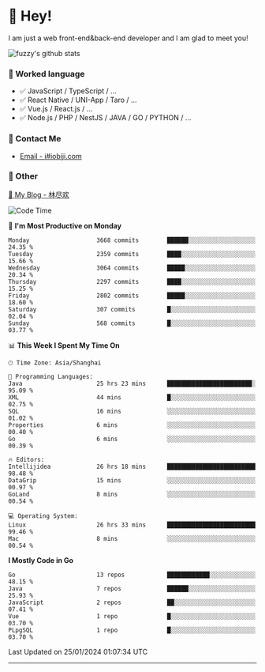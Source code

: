 # 👋 Hey!

I am just a web front-end&back-end developer and I am glad to meet you!

![fuzzy's github stats](https://github-readme-stats.vercel.app/api?username=JaydenForYou&&show_icons=true&&title_color=1abc9c&&icon_color=1abc9c)


### 📝 Worked language

- ✅ JavaScript / TypeScript / ...
- ✅ React Native / UNI-App / Taro / ...
- ✅ Vue.js / React.js / ...
- ✅ Node.js / PHP / NestJS / JAVA / GO / PYTHON / ...

### 📮 Contact Me

- [Email - i#iobiji.com](mailto:i@iobiji.com)


### 🤪 Other

[📌 My Blog - 林尽欢](https://iobiji.com)

<!--START_SECTION:waka-->
![Code Time](http://img.shields.io/badge/Code%20Time-116%20hrs%2010%20mins-blue)

📅 **I'm Most Productive on Monday** 

```text
Monday                   3668 commits        ██████░░░░░░░░░░░░░░░░░░░   24.35 % 
Tuesday                  2359 commits        ████░░░░░░░░░░░░░░░░░░░░░   15.66 % 
Wednesday                3064 commits        █████░░░░░░░░░░░░░░░░░░░░   20.34 % 
Thursday                 2297 commits        ████░░░░░░░░░░░░░░░░░░░░░   15.25 % 
Friday                   2802 commits        █████░░░░░░░░░░░░░░░░░░░░   18.60 % 
Saturday                 307 commits         █░░░░░░░░░░░░░░░░░░░░░░░░   02.04 % 
Sunday                   568 commits         █░░░░░░░░░░░░░░░░░░░░░░░░   03.77 % 
```


📊 **This Week I Spent My Time On** 

```text
🕑︎ Time Zone: Asia/Shanghai

💬 Programming Languages: 
Java                     25 hrs 23 mins      ████████████████████████░   95.09 % 
XML                      44 mins             █░░░░░░░░░░░░░░░░░░░░░░░░   02.75 % 
SQL                      16 mins             ░░░░░░░░░░░░░░░░░░░░░░░░░   01.02 % 
Properties               6 mins              ░░░░░░░░░░░░░░░░░░░░░░░░░   00.40 % 
Go                       6 mins              ░░░░░░░░░░░░░░░░░░░░░░░░░   00.39 % 

🔥 Editors: 
Intellijidea             26 hrs 18 mins      █████████████████████████   98.48 % 
DataGrip                 15 mins             ░░░░░░░░░░░░░░░░░░░░░░░░░   00.97 % 
GoLand                   8 mins              ░░░░░░░░░░░░░░░░░░░░░░░░░   00.54 % 

💻 Operating System: 
Linux                    26 hrs 33 mins      █████████████████████████   99.46 % 
Mac                      8 mins              ░░░░░░░░░░░░░░░░░░░░░░░░░   00.54 % 
```

**I Mostly Code in Go** 

```text
Go                       13 repos            ████████████░░░░░░░░░░░░░   48.15 % 
Java                     7 repos             ██████░░░░░░░░░░░░░░░░░░░   25.93 % 
JavaScript               2 repos             ██░░░░░░░░░░░░░░░░░░░░░░░   07.41 % 
Vue                      1 repo              █░░░░░░░░░░░░░░░░░░░░░░░░   03.70 % 
PLpgSQL                  1 repo              █░░░░░░░░░░░░░░░░░░░░░░░░   03.70 % 
```




 Last Updated on 25/01/2024 01:07:34 UTC
<!--END_SECTION:waka-->
---
